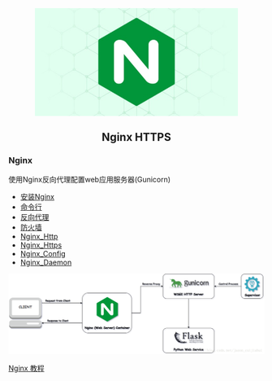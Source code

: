 <p align="center">
<img width="400" align="center" src="Assets\20190529160126.jpg"/>
<h2 align="center">Nginx HTTPS</h2>
</p>

### Nginx 

使用Nginx反向代理配置web应用服务器(Gunicorn)


- [安装Nginx](01.Install_Nginx.md)
- [命令行](02.Commands.md)
- [反向代理](03.Reverse_Proxy.md)
- [防火墙](04.ufw.md)
- [Nginx_Http](05.Nginx_Http.md)
- [Nginx_Https](06.Nginx_Https.md)
- [Nginx_Config](07.Nginx_Config.md)
- [Nginx_Daemon](08.Nginx_Daemon.md)

![](Assets/20190604150368.png)


[Nginx 教程](http://openresty.org/download/agentzh-nginx-tutorials-zhcn.html)




